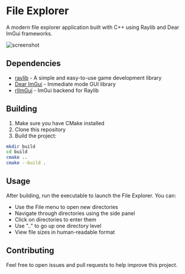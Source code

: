# File Explorer

A modern file explorer application built with C++ using Raylib and Dear ImGui frameworks.

![screenshot](assets/screenshot.png)

## Dependencies

- [raylib](https://www.raylib.com/) - A simple and easy-to-use game development library
- [Dear ImGui](https://github.com/ocornut/imgui) - Immediate mode GUI library
- [rlImGui](https://github.com/raylib-extras/rlImGui) - ImGui backend for Raylib

## Building

1. Make sure you have CMake installed
2. Clone this repository
3. Build the project:

```bash
mkdir build
cd build
cmake ..
cmake --build .
```

## Usage

After building, run the executable to launch the File Explorer. You can:

- Use the File menu to open new directories
- Navigate through directories using the side panel
- Click on directories to enter them
- Use ".." to go up one directory level
- View file sizes in human-readable format

## Contributing

Feel free to open issues and pull requests to help improve this project.